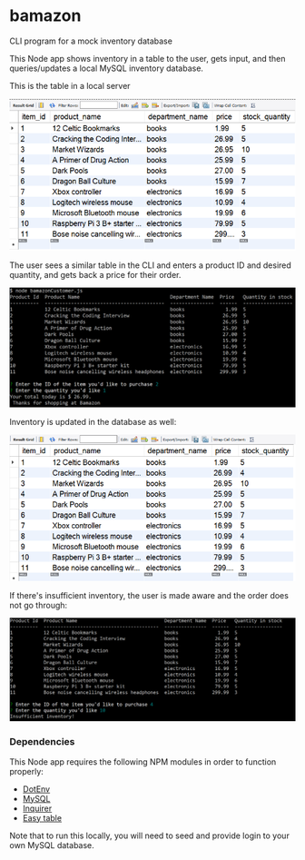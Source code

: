 # bamazon
CLI program for a mock inventory database

This Node app shows inventory in a table to the user, gets input, and then queries/updates a local MySQL inventory database. 

This is the table in a local server

<p align="center">
  <img alt="mysql table screenshot" src=https://github.com/alex-engelmann/bamazon/blob/master/screenshots/mysql-table.PNG>
</p>

The user sees a similar table in the CLI and enters a product ID and desired quantity, and gets back a price for their order.

<p align="center">
  <img alt="table screenshot" src=https://github.com/alex-engelmann/bamazon/blob/master/screenshots/cli-table.PNG>
</p>

Inventory is updated in the database as well:

<p align="center">
  <img alt="mysql inventory screenshot" src=https://github.com/alex-engelmann/bamazon/blob/master/screenshots/mysql-updated-table.PNG>
</p>

If there's insufficient inventory, the user is made aware and the order does not go through:

<p align="center">
  <img alt="insufficient inventory screenshot" src=https://github.com/alex-engelmann/bamazon/blob/master/screenshots/cli-insufficient-stock.PNG>
</p>

### Dependencies

This Node app requires the following NPM modules in order to function properly:

   * [DotEnv](https://www.npmjs.com/package/dotenv)
   * [MySQL](https://www.npmjs.com/package/mysql)
   * [Inquirer](https://www.npmjs.com/package/inquirer)
   * [Easy table](https://www.npmjs.com/package/easy-table)
   
   Note that to run this locally, you will need to seed and provide login to your own MySQL database.
